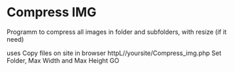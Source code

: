 # Compress IMG
Programm to compress all images in folder and subfolders, with resize (if it need)

uses
Copy files on site
in browser
httpL//yoursite/Compress_img.php
Set Folder, Max Width and Max Height
GO
